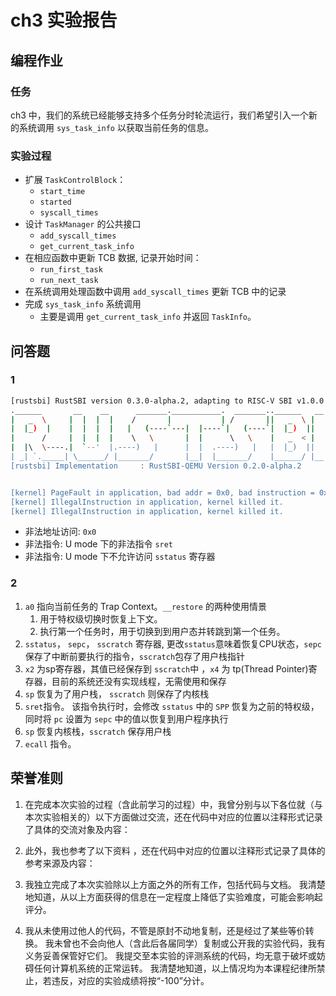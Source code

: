 # ch3 实验报告

## 编程作业

### 任务

ch3 中，我们的系统已经能够支持多个任务分时轮流运行，我们希望引入一个新的系统调用 `sys_task_info` 以获取当前任务的信息。

### 实验过程

- 扩展 `TaskControlBlock`：
  - `start_time`
  - `started`
  - `syscall_times`
- 设计 `TaskManager` 的公共接口
  - `add_syscall_times`
  - `get_current_task_info`
- 在相应函数中更新 TCB 数据, 记录开始时间：
  - `run_first_task`
  - `run_next_task`
- 在系统调用处理函数中调用 `add_syscall_times` 更新 TCB 中的记录
- 完成 `sys_task_info` 系统调用
  - 主要是调用 `get_current_task_info` 并返回 `TaskInfo`。

## 问答题

### 1

```bash
[rustsbi] RustSBI version 0.3.0-alpha.2, adapting to RISC-V SBI v1.0.0
.______       __    __      _______.___________.  _______..______   __
|   _  \     |  |  |  |    /       |           | /       ||   _  \ |  |
|  |_)  |    |  |  |  |   |   (----`---|  |----`|   (----`|  |_)  ||  |
|      /     |  |  |  |    \   \       |  |      \   \    |   _  < |  |
|  |\  \----.|  `--'  |.----)   |      |  |  .----)   |   |  |_)  ||  |
| _| `._____| \______/ |_______/       |__|  |_______/    |______/ |__|
[rustsbi] Implementation     : RustSBI-QEMU Version 0.2.0-alpha.2


[kernel] PageFault in application, bad addr = 0x0, bad instruction = 0x804003c4, kernel killed it.
[kernel] IllegalInstruction in application, kernel killed it.
[kernel] IllegalInstruction in application, kernel killed it.
```

- 非法地址访问: `0x0`
- 非法指令: U mode 下的非法指令 `sret`
- 非法指令: U mode 下不允许访问 `sstatus` 寄存器

### 2

1. `a0` 指向当前任务的 Trap Context。`__restore` 的两种使用情景
   1. 用于特权级切换时恢复上下文。
   2. 执行第一个任务时，用于切换到到用户态并转跳到第一个任务。
2. `sstatus`， `sepc`， `sscratch` 寄存器, 更改`sstatus`意味着恢复CPU状态，`sepc` 保存了中断前要执行的指令，`sscratch`包存了用户栈指针
3. `x2` 为sp寄存器，其值已经保存到 `sscratch`中 ，`x4` 为 tp(Thread Pointer)寄存器，目前的系统还没有实现线程，无需使用和保存
4. `sp` 恢复为了用户栈， `sscratch` 则保存了内核栈
5. `sret`指令。 该指令执行时，会修改 `sstatus` 中的 `SPP` 恢复为之前的特权级，同时将 `pc` 设置为 `sepc` 中的值以恢复到用户程序执行
6. `sp` 恢复内核栈，`sscratch` 保存用户栈
7. `ecall` 指令。

## 荣誉准则

1. 在完成本次实验的过程（含此前学习的过程）中，我曾分别与以下各位就（与本次实验相关的）以下方面做过交流，还在代码中对应的位置以注释形式记录了具体的交流对象及内容：

2. 此外，我也参考了以下资料 ，还在代码中对应的位置以注释形式记录了具体的参考来源及内容：

3. 我独立完成了本次实验除以上方面之外的所有工作，包括代码与文档。 我清楚地知道，从以上方面获得的信息在一定程度上降低了实验难度，可能会影响起评分。

4. 我从未使用过他人的代码，不管是原封不动地复制，还是经过了某些等价转换。 我未曾也不会向他人（含此后各届同学）复制或公开我的实验代码，我有义务妥善保管好它们。 我提交至本实验的评测系统的代码，均无意于破坏或妨碍任何计算机系统的正常运转。 我清楚地知道，以上情况均为本课程纪律所禁止，若违反，对应的实验成绩将按“-100”分计。